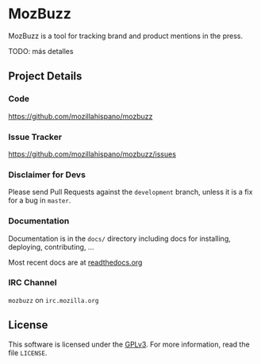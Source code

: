 # MozBuzz

MozBuzz is a tool for tracking brand and product mentions in the press.

TODO: más detalles

## Project Details

### Code

https://github.com/mozillahispano/mozbuzz

### Issue Tracker

https://github.com/mozillahispano/mozbuzz/issues

### Disclaimer for Devs

Please send Pull Requests against the `development` branch, unless it is a fix for a bug in `master`.

### Documentation

Documentation is in the ``docs/`` directory including docs for
installing, deploying, contributing, ...

Most recent docs are at [readthedocs.org](https://mozbuzz.readthedocs.org/en/latest/)

### IRC Channel
``mozbuzz`` on ``irc.mozilla.org``

## License
This software is licensed under the [GPLv3][GPL]. For more
information, read the file ``LICENSE``.

[GPL]: http://www.gnu.org/licenses/gpl-3.0.html

